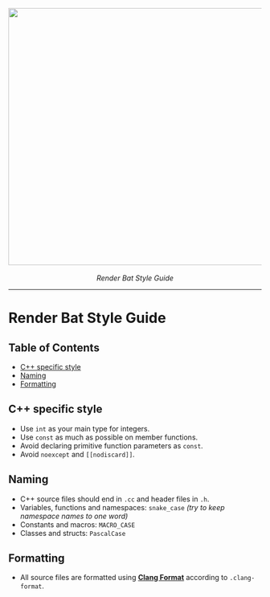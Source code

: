 <p align="center">
    <img src="https://cdn.discordapp.com/attachments/1018900693312090152/1018900722777079928/main.png" width="512">
    <br>
    <br>
    <i>Render Bat Style Guide</i>
    <br>
    <hr>
</p>

# Render Bat Style Guide

## Table of Contents

- [C++ specific style](#c-specific-style)
- [Naming](#naming)
- [Formatting](#formatting)

## C++ specific style

- Use `int` as your main type for integers.
- Use `const` as much as possible on member functions.
- Avoid declaring primitive function parameters as `const`.
- Avoid `noexcept` and `[[nodiscard]]`.

## Naming

- C++ source files should end in `.cc` and header files in `.h`.
- Variables, functions and namespaces: `snake_case` *(try to keep namespace names to one word)*
- Constants and macros: `MACRO_CASE`
- Classes and structs: `PascalCase`

## Formatting

- All source files are formatted using [**Clang Format**](https://clang.llvm.org/docs/ClangFormat.html) according to `.clang-format`.
